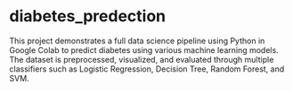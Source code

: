 # diabetes_predection
This project demonstrates a full data science pipeline using Python in Google Colab to predict diabetes using various machine learning models. The dataset is preprocessed, visualized, and evaluated through multiple classifiers such as Logistic Regression, Decision Tree, Random Forest, and SVM.
